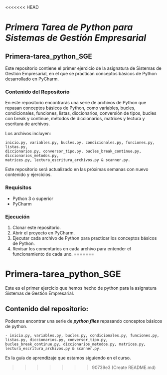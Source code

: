 <<<<<<< HEAD
# *Primera Tarea de Python para Sistemas de Gestión Empresarial*
## Primera-tarea_python_SGE

Este repositorio contiene el primer ejercicio de la asignatura de Sistemas de Gestión Empresarial, en el que se practican conceptos básicos de Python desarrollado en PyCharm.

### Contenido del Repositorio

En este repositorio encontrarás una serie de archivos de Python que repasan conceptos básicos de Python, como variables, bucles, condicionales, funciones, listas, diccionarios, conversión de tipos, bucles con break y continue, métodos de diccionarios, matrices y lectura y escritura de archivos.

Los archivos incluyen:
```
inicio.py, variables.py, bucles.py, condicionales.py, funciones.py, listas.py,
diccionarios.py, conversor_tipo.py, bucles_break_continue.py, diccionarios_metodos.py,
matrices.py, lectura_escritura_archivos.py & scanner.py.
```

Este repositorio será actualizado en las próximas semanas con nuevo contenido y ejercicios.

### Requisitos
- Python 3 o superior
- PyCharm

### Ejecución
1. Clonar este repositorio.
2. Abrir el proyecto en PyCharm.
3. Ejecutar cada archivo de Python para practicar los conceptos básicos de Python.
4. Revisar los comentarios en cada archivo para entender el funcionamiento de cada uno.
=======
# Primera-tarea_python_SGE

Este es el primer ejercicio que hemos hecho de python para la asignatura Sistemas de Gestión Empresarial.

## Contenido del repositorio:

Podemos encontrar una serie de ***python files*** repasando conceptos básicos de python.
```
- inicio.py, variables.py, bucles.py, condicionales.py, funciones.py, listas.py, diccionarios.py, conversor_tipo.py, 
bucles_break_continue.py, diccionarios_metodos.py, matrices.py, lectura_escritura_archivos.py & scanner.py.
```
Es la guía de aprendizaje que estamos siguiendo en el curso.
>>>>>>> 90739e3 (Create README.md)
